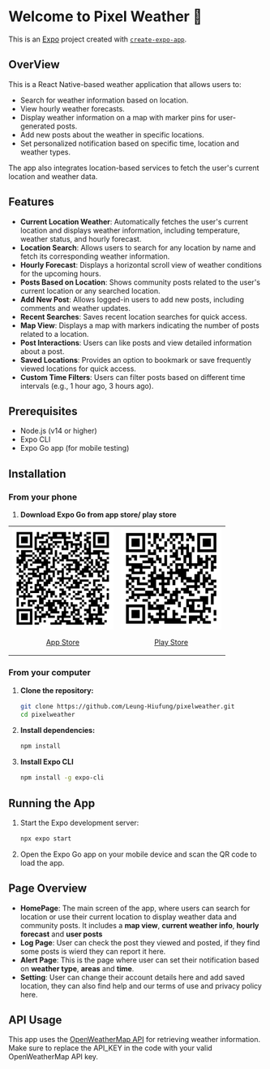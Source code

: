 # Welcome to Pixel Weather 👋

This is an [Expo](https://expo.dev) project created with [`create-expo-app`](https://www.npmjs.com/package/create-expo-app).

## OverView

This is a React Native-based weather application that allows users to:
- Search for weather information based on location.
- View hourly weather forecasts.
- Display weather information on a map with marker pins for user-generated posts.
- Add new posts about the weather in specific locations.
- Set personalized notification based on specific time, location and weather types.

The app also integrates location-based services to fetch the user's current location and weather data.

## Features
- **Current Location Weather**: Automatically fetches the user's current location and displays weather information, including temperature, weather status, and hourly forecast.
- **Location Search**: Allows users to search for any location by name and fetch its corresponding weather information.
- **Hourly Forecast**: Displays a horizontal scroll view of weather conditions for the upcoming hours.
- **Posts Based on Location**: Shows community posts related to the user's current location or any searched location.
- **Add New Post**: Allows logged-in users to add new posts, including comments and weather updates.
- **Recent Searches**: Saves recent location searches for quick access.
- **Map View**: Displays a map with markers indicating the number of posts related to a location.
- **Post Interactions**: Users can like posts and view detailed information about a post.
- **Saved Locations**: Provides an option to bookmark or save frequently viewed locations for quick access.
- **Custom Time Filters**: Users can filter posts based on different time intervals (e.g., 1 hour ago, 3 hours ago).

## Prerequisites

- Node.js (v14 or higher)
- Expo CLI
- Expo Go app (for mobile testing)
## Installation

### From your phone
1. **Download Expo Go from app store/ play store**
<table>
  <tr>
    <td align="center">
      <a href="https://itunes.apple.com/app/apple-store/id982107779">
        <img src="assets/images/app_store_qr-code.png" alt="App Store QR Code" width="200" height="200">
        <p>App Store</p>
      </a>
    </td>
    <td align="center">
      <a href="https://play.google.com/store/apps/details?id=host.exp.exponent&pcampaignid=web_share">
        <img src="assets/images/play_store_qr-code.png" alt="Play Store QR Code" width="200" height="200">
        <p>Play Store</p>
      </a>
    </td>
  </tr>
</table>

### From your computer
1. **Clone the repository:**
   ```bash
   git clone https://github.com/Leung-Hiufung/pixelweather.git
   cd pixelweather

2. **Install dependencies:**
   ```bash
   npm install

3. **Install Expo CLI**
   ```bash
   npm install -g expo-cli

## Running the App
1. Start the Expo development server:
   ```bash
   npx expo start
2. Open the Expo Go app on your mobile device and scan the QR code to load the app.

## Page Overview
- **HomePage**: The main screen of the app, where users can search for location or use their current location to display weather data and community posts. It includes a **map view**, **current weather info**, **hourly forecast** and **user posts**
- **Log Page**: User can check the post they viewed and posted, if they find some posts is wierd they can report it here.
- **Alert Page**: This is the page where user can set their notification based on **weather type**, **areas** and **time**.
- **Setting**: User can change their account details here and add saved location, they can also find help and our terms of use and privacy policy here.
## API Usage

This app uses the [OpenWeatherMap API](https://openweathermap.org/api) for retrieving weather information. Make sure to replace the API_KEY in the code with your valid OpenWeatherMap API key.
